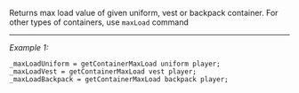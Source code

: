 Returns max load value of given uniform, vest or backpack container. For other types of containers, use `maxLoad` command


---
*Example 1:*
```sqf
_maxLoadUniform = getContainerMaxLoad uniform player;
_maxLoadVest = getContainerMaxLoad vest player;
_maxLoadBackpack = getContainerMaxLoad backpack player;
```